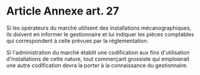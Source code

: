 # Article Annexe art. 27

Si les opérateurs du marché utilisent des installations mécanographiques, ils doivent en informer le gestionnaire et lui indiquer les pièces comptables qui correspondent à celle prévues par la réglementation.

Si l'administration du marché établit une codification aux fins d'utilisation d'installations de cette nature, tout commerçant grossiste qui emploierait une autre codification devra la porter à la connaissance du gestionnaire.
